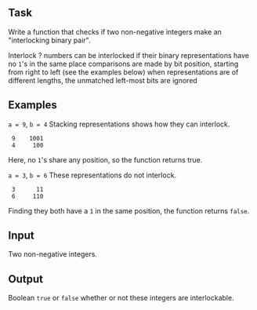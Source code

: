 ﻿## Task
Write a function that checks if two non-negative integers make an "interlocking binary pair".


Interlock ?
numbers can be interlocked if their binary representations have no ```1```'s in the same place
comparisons are made by bit position, starting from right to left (see the examples below)
when representations are of different lengths, the unmatched left-most bits are ignored

## Examples
```a = 9```, ```b = 4```
Stacking representations shows how they can interlock.

```
 9    1001
 4     100
```
Here, no ```1```'s share any position, so the function returns true.

```a = 3```, ```b = 6```
These representations do not interlock.
```
 3      11
 6     110
```
Finding they both have a ```1``` in the same position, the function returns ```false```.


## Input
Two non-negative integers.

## Output
Boolean ```true``` or ```false``` whether or not these integers are interlockable.
